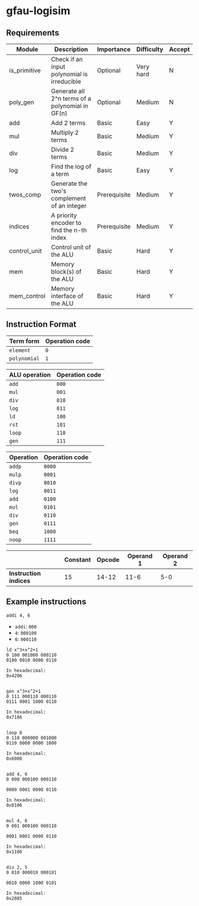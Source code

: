 # gfau-logisim

## Requirements

|Module|Description|Importance|Difficulty|Accept|
|------|----------|------|------|------|
|is_primitive|Check if an input polynomial is irreducible|Optional|Very hard|N|
|poly_gen|Generate all 2^n terms of a polynomial in GF(n)|Optional|Medium|N|
|add|Add 2 terms|Basic|Easy|Y|
|mul|Multiply 2 terms|Basic|Medium|Y|
|div|Divide 2 terms|Basic|Medium|Y|
|log|Find the log of a term|Basic|Easy|Y|
|twos_comp|Generate the two's complement of an integer|Prerequisite|Medium|Y|
|indices|A priority encoder to find the n-th index|Prerequisite|Medium|Y|
|control_unit|Control unit of the ALU|Basic|Hard|Y|
|mem|Memory block(s) of the ALU|Basic|Hard|Y|
|mem_control|Memory interface of the ALU|Basic|Hard|Y|

## Instruction Format

|Term form|Operation code|
|---------|--------------|
|`element`|`0`|
|`polynomial`|`1`|

|ALU operation|Operation code|
|-------------|--------------|
|`add`|`000`|
|`mul`|`001`|
|`div`|`010`|
|`log`|`011`|
|`ld`|`100`|
|`rst`|`101`|
|`loop`|`110`|
|`gen`|`111`|

|Operation|Operation code|
|---------|--------------|
|`addp`|`0000`|
|`mulp`|`0001`|
|`divp`|`0010`|
|`log`|`0011`|
|`add`|`0100`|
|`mul`|`0101`|
|`div`|`0110`|
|`gen`|`0111`|
|`beq`|`1000`|
|`noop`|`1111`|

||Constant|Opcode|Operand 1|Operand 2|
|-|--------|------|---------|---------|
|__Instruction indices__|15|14-12|11-6|5-0|

## Example instructions

`addi 4, 6`
- `addi`: `000`
- `4`: `000100`
- `6`: `000110`

```
ld x^3+x^2+1
0 100 001000 000110
0100 0010 0000 0110

In hexadecimal:
0x4206


gen x^3+x^2+1
0 111 000110 000110
0111 0001 1000 0110

In hexadecimal:
0x7186


loop 8
0 110 000000 001000
0110 0000 0000 1000

In hexadecimal:
0x6008


add 4, 6
0 000 000100 000110

0000 0001 0000 0110

In hexadecimal:
0x0106


mul 4, 6
0 001 000100 000110

0001 0001 0000 0110

In hexadecimal:
0x1106


div 2, 5
0 010 000010 000101

0010 0000 1000 0101

In hexadecimal:
0x2085

```
